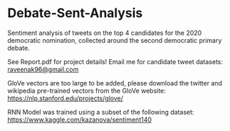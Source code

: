 # Debate-Sent-Analysis

Sentiment analysis of tweets on the top 4 candidates for the 2020 democratic nomination, collected around the second democratic primary debate. 

See Report.pdf for project details!
Email me for candidate tweet datasets: raveenak96@gmail.com

GloVe vectors are too large to be added, please download the twitter and wikipedia pre-trained vectors from the GloVe website:
https://nlp.stanford.edu/projects/glove/

RNN Model was trained using a subset of the following dataset:
https://www.kaggle.com/kazanova/sentiment140
